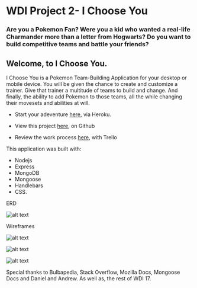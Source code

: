 # WDI Project 2- I Choose You

### Are you a Pokemon Fan?  Were you a kid who wanted a real-life Charmander more than a letter from Hogwarts?  Do you want to build competitive teams and battle your friends? 

## **Welcome, to I Choose You.**

I Choose You is a Pokemon Team-Building Application for your desktop or mobile device.  You will be given the chance to create and customize a trainer.  Give that trainer a multitude of teams to build and change.  And finally, the ability to add Pokemon to those teams, all the while changing their movesets and abilities at will.

* Start your adeventure [here](https://thawing-temple-86373.herokuapp.com/), via Heroku.

* View this project [here](https://github.com/taylorosbourne/i-choose-you), on Github

* Review the work process [here](https://trello.com/b/xTTa8gjU), with Trello

This application was built with: 
* Nodejs 
* Express 
* MongoDB 
* Mongoose  
* Handlebars
* CSS.

ERD

![alt text](https://i.imgur.com/sIxMDgN.jpg)

Wireframes

![alt text](https://i.imgur.com/5xffvBr.jpg)

![alt text](https://i.imgur.com/pcYtMDE.jpg)

![alt text](https://i.imgur.com/URq6tlL.jpg)

Special thanks to Bulbapedia, Stack Overflow, Mozilla Docs, Mongoose Docs and Daniel and Andrew.  As well as, the rest of WDI 17.